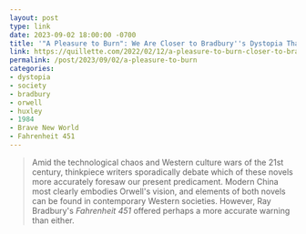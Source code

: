 ```yaml
---
layout: post
type: link
date: 2023-09-02 18:00:00 -0700
title: '"A Pleasure to Burn": We Are Closer to Bradbury''s Dystopia Than Orwell''s or Huxley''s'
link: https://quillette.com/2022/02/12/a-pleasure-to-burn-closer-to-bradburys-dystopia-than-orwells-or-huxleys/
permalink: /post/2023/09/02/a-pleasure-to-burn
categories: 
- dystopia
- society
- bradbury
- orwell
- huxley
- 1984
- Brave New World
- Fahrenheit 451
---
```

<blockquote>Amid the technological chaos and Western culture wars of the 21st century, thinkpiece writers sporadically debate which of these novels more accurately foresaw our present predicament. Modern China most clearly embodies Orwell's vision, and elements of both novels can be found in contemporary Western societies. However, Ray Bradbury's <i>Fahrenheit 451</i> offered perhaps a more accurate warning than either.</blockquote>